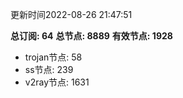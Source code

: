 更新时间2022-08-26 21:47:51

**总订阅: 64**
**总节点: 8889**
**有效节点: 1928**
- trojan节点: 58
- ss节点: 239
- v2ray节点: 1631
